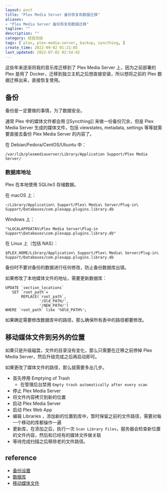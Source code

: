 ```yaml
---
layout: post
title: "Plex Media Server 备份恢复和数据迁移"
aliases:
- "Plex Media Server 备份恢复和数据迁移"
tagline: ""
description: ""
category: 经验总结
tags: [ plex, plex-media-server, backup, syncthing, ]
create_time: 2022-09-02 01:21:05
last_updated: 2022-07-02 02:54:42
---
```


这些年来逐渐将我的音乐库迁移到了 Plex Media Server 上，因为之前部署的 Plex 是用了 Docker，迁移到独立主机之后想直接安装，所以想将之前的 Plex 数据迁移出来，直接恢复使用。

## 备份
备份是一定要做的事情，为了数据安全。

通常 Plex 中的媒体文件都会用 [[Syncthing]] 来做一份备份冗余，但是 Plex Media Server 生成的媒体文件，包括 viewstates, metadata, settings 等等就需要直接去备份 Plex Media Server 的内容了。

在 Debian/Fedora/CentOS/Ubuntu 中：

```
/var/lib/plexmediaserver/Library/Application Support/Plex Media Server/
```

### 数据库地址
Plex 在本地使用 SQLite3 存储数据。

在 macOS 上：

```
~/Library/Application\ Support/Plex\ Media\ Server/Plug-in\ Support/Databases/com.plexapp.plugins.library.db
```

Windows 上：

```
"%LOCALAPPDATA%\Plex Media Server\Plug-in Support\Databases\com.plexapp.plugins.library.db"
```

在 Linux 上（包括 NAS）：

```
$PLEX_HOME/Library/Application\ Support/Plex\ Media\ Server/Plug-in\ Support/Databases/com.plexapp.plugins.library.db
```

备份时不要对备份的数据进行任何修改，防止备份数据库出错。

如果修改了本地媒体文件的地址，需要更新数据库：

```
UPDATE `section_locations` 
   SET `root_path`=
       REPLACE(`root_path`, 
               '/Old_PATH/', 
               '/NEW_PATH/')
WHERE `root_path` like '%Old_PATH%';
```

如果确定需要修改数据库中的路径，那么确保所有表中的路径都要修改。

## 移动媒体文件到另外的位置
如果只是升级磁盘，文件的目录没有变化，那么只需要在迁移之前停掉 Plex Media Server，然后升级完成之后再启动即可。

如果更改了媒体文件的路径，那么就需要多出几步。

- 首先停用 Emptying of Trash
    - 在管理后台禁用 `Empty trash automatically after every scan`
- 停止 Plex Media Server
- 将文件内容拷贝到新的位置
- 启动 Plex Media Server
- 启动 Plex Web App
- 编辑 Libraries ，添加新的位置到库中，暂时保留之前的文件路径，需要对每一个移动的库都操作一遍
- 更新库，在添加之后，执行一次 `Scan Library Files`，服务器会检查新位置的文件内容，然后和已经有的媒体文件做关联
- 等待完成扫描之后移除老的文件路径。

## reference

- [备份设置](https://support.plex.tv/articles/201539237-backing-up-plex-media-server-data/)
- [数据库](https://support.plex.tv/articles/202915258-where-is-the-plex-media-server-data-directory-located/)
- [移动媒体文件](https://support.plex.tv/articles/201154537-move-media-content-to-a-new-location/)
